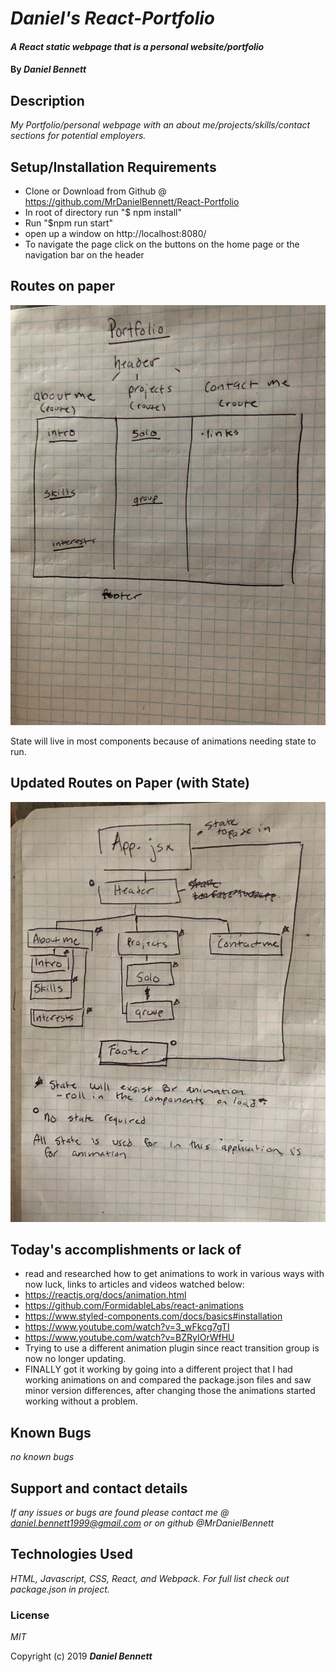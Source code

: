
# _Daniel's React-Portfolio_

#### _A React static webpage that is a personal website/portfolio_

#### By _**Daniel Bennett**_

## Description

_My Portfolio/personal webpage with an about me/projects/skills/contact sections for potential employers._


## Setup/Installation Requirements

* Clone or Download from Github @ https://github.com/MrDanielBennett/React-Portfolio
* In root of directory run "$ npm install"
* Run "$npm run start"
* open up a window on http://localhost:8080/
* To navigate the page click on the buttons on the home page or the navigation bar on the header

## Routes on paper

![Routes for Project](assets/images/routes.jpg)

State will live in most components because of animations needing state to run.
## Updated Routes on Paper (with State)
![Routes for Project](assets/images/routes2.jpg)

## Today's accomplishments or lack of
* read and researched how to get animations to work in various ways with now luck, links to articles and videos watched below:
* https://reactjs.org/docs/animation.html
* https://github.com/FormidableLabs/react-animations
* https://www.styled-components.com/docs/basics#installation
* https://www.youtube.com/watch?v=3_wFkcg7gTI
* https://www.youtube.com/watch?v=BZRyIOrWfHU
* Trying to use a different animation plugin since react transition group is now no longer updating.
* FINALLY got it working by going into a different project that I had working animations on and compared the package.json files and saw minor version differences, after changing those the animations started working without a problem.


## Known Bugs

_no known bugs_

## Support and contact details

_If any issues or bugs are found please contact me @ daniel.bennett1999@gmail.com or on github @MrDanielBennett_

## Technologies Used

_HTML, Javascript, CSS, React, and Webpack. For full list check out package.json in project._
### License

*MIT*

Copyright (c) 2019 **_Daniel Bennett_**

